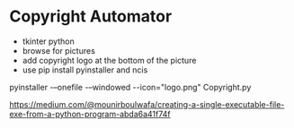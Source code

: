 # Copyright Automator
- tkinter python 
- browse for pictures
- add copyright logo at the bottom of the picture
- use pip install pyinstaller  and ncis

pyinstaller -–onefile -–windowed --icon="logo.png"  Copyright.py 


https://medium.com/@mounirboulwafa/creating-a-single-executable-file-exe-from-a-python-program-abda6a41f74f